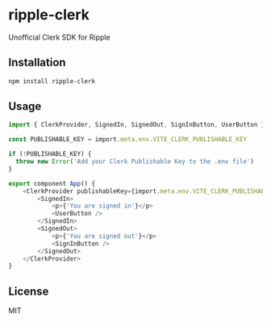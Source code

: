 # ripple-clerk

Unofficial Clerk SDK for Ripple

## Installation

```bash
npm install ripple-clerk
```

## Usage

```ts
import { ClerkProvider, SignedIn, SignedOut, SignInButton, UserButton } from 'ripple-clerk';

const PUBLISHABLE_KEY = import.meta.env.VITE_CLERK_PUBLISHABLE_KEY

if (!PUBLISHABLE_KEY) {
  throw new Error('Add your Clerk Publishable Key to the .env file')
}

export component App() {
    <ClerkProvider publishableKey={import.meta.env.VITE_CLERK_PUBLISHABLE_KEY}>
        <SignedIn>
            <p>{'You are signed in'}</p>
            <UserButton />
        </SignedIn>
        <SignedOut>
            <p>{'You are signed out'}</p>
            <SignInButton />
        </SignedOut>
    </ClerkProvider>
}
```

## License

MIT
